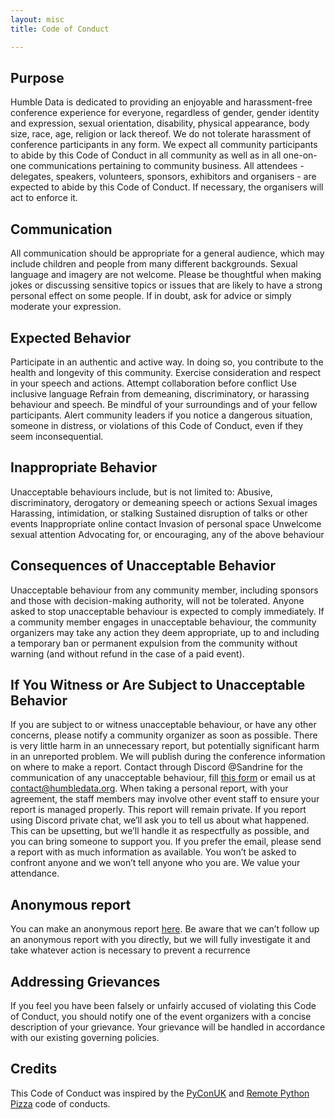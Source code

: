```yaml
---
layout: misc
title: Code of Conduct

---
```

## Purpose

Humble Data is dedicated to providing an enjoyable and harassment-free conference experience for everyone, regardless of gender, gender identity and expression, sexual orientation, disability, physical appearance, body size, race, age, religion or lack thereof. We do not tolerate harassment of conference participants in any form. We expect all community participants to abide by this Code of Conduct in all community as well as in all one-on-one communications pertaining to community business. All attendees - delegates, speakers, volunteers, sponsors, exhibitors and organisers - are expected to abide by this Code of Conduct. If necessary, the organisers will act to enforce it.

## Communication

All communication should be appropriate for a general audience, which may include children and people from many different backgrounds. Sexual language and imagery are not welcome. Please be thoughtful when making jokes or discussing sensitive topics or issues that are likely to have a strong personal effect on some people. If in doubt, ask for advice or simply moderate your expression.

## Expected Behavior

Participate in an authentic and active way. In doing so, you contribute to the health and longevity of this community. Exercise consideration and respect in your speech and actions. Attempt collaboration before conflict Use inclusive language Refrain from demeaning, discriminatory, or harassing behaviour and speech. Be mindful of your surroundings and of your fellow participants. Alert community leaders if you notice a dangerous situation, someone in distress, or violations of this Code of Conduct, even if they seem inconsequential.

## Inappropriate Behavior

Unacceptable behaviours include, but is not limited to: Abusive, discriminatory, derogatory or demeaning speech or actions Sexual images Harassing, intimidation, or stalking Sustained disruption of talks or other events Inappropriate online contact Invasion of personal space Unwelcome sexual attention Advocating for, or encouraging, any of the above behaviour

## Consequences of Unacceptable Behavior

Unacceptable behaviour from any community member, including sponsors and those with decision-making authority, will not be tolerated. Anyone asked to stop unacceptable behaviour is expected to comply immediately. If a community member engages in unacceptable behaviour, the community organizers may take any action they deem appropriate, up to and including a temporary ban or permanent expulsion from the community without warning (and without refund in the case of a paid event).

## If You Witness or Are Subject to Unacceptable Behavior

If you are subject to or witness unacceptable behaviour, or have any other concerns, please notify a community organizer as soon as possible. There is very little harm in an unnecessary report, but potentially significant harm in an unreported problem. We will publish during the conference information on where to make a report. Contact through Discord @Sandrine for the communication of any unacceptable behaviour, fill [this form](https://forms.gle/TWxvDD4FAeHqk2ye6) or email us at contact@humbledata.org. When taking a personal report, with your agreement, the staff members may involve other event staff to ensure your report is managed properly. This report will remain private. If you report using Discord private chat, we’ll ask you to tell us about what happened. This can be upsetting, but we’ll handle it as respectfully as possible, and you can bring someone to support you. If you prefer the email, please send a report with as much information as available. You won’t be asked to confront anyone and we won’t tell anyone who you are. We value your attendance.

## Anonymous report

You can make an anonymous report [here](https://forms.gle/TWxvDD4FAeHqk2ye6).
Be aware that we can’t follow up an anonymous report with you directly, but we will fully investigate it and take whatever action is necessary to prevent a recurrence

## Addressing Grievances

If you feel you have been falsely or unfairly accused of violating this Code of Conduct, you should notify one of the event organizers with a concise description of your grievance.
Your grievance will be handled in accordance with our existing governing policies.

## Credits

This Code of Conduct was inspired by the [PyConUK](https://2019.pyconuk.org/code-conduct/) and [Remote Python Pizza](https://remote.python.pizza) code of conducts.

<img class="img-responsive feature-image" src="{{ site.baseurl }}/img/sections-background/coc.jpg" style="display:none">